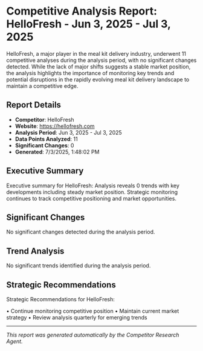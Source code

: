 # Competitive Analysis Report: HelloFresh - Jun 3, 2025 - Jul 3, 2025

HelloFresh, a major player in the meal kit delivery industry, underwent 11 competitive analyses during the analysis period, with no significant changes detected. While the lack of major shifts suggests a stable market position, the analysis highlights the importance of monitoring key trends and potential disruptions in the rapidly evolving meal kit delivery landscape to maintain a competitive edge.

## Report Details

- **Competitor**: HelloFresh
- **Website**: https://hellofresh.com
- **Analysis Period**: Jun 3, 2025 - Jul 3, 2025
- **Data Points Analyzed**: 11
- **Significant Changes**: 0
- **Generated**: 7/3/2025, 1:48:02 PM

## Executive Summary

Executive summary for HelloFresh: Analysis reveals 0 trends with key developments including steady market position. Strategic monitoring continues to track competitive positioning and market opportunities.

## Significant Changes

No significant changes detected during the analysis period.

## Trend Analysis

No significant trends identified during the analysis period.

## Strategic Recommendations

Strategic Recommendations for HelloFresh:

• Continue monitoring competitive position
• Maintain current market strategy
• Review analysis quarterly for emerging trends

---

*This report was generated automatically by the Competitor Research Agent.*
